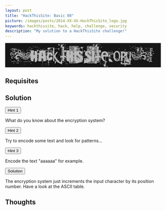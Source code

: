 ```yaml
---
layout: post
title: "HackThisSite: Basic 08"
picture: /images/posts/2014-XX-XX-HackThisSite_logo.jpg
keywords: hackthissite, hack, help, challenge, security
description: "My solution to a HackThisSite challenge!"
---
```


![hackthissitelogo](/images/posts/2014-XX-XX-HackThisSite_logo.jpg "HackThisSite logo")



<!--more-->

## Requisites




## Solution

<div class="panel panel-default">
	<div class="panel-heading">
		<button type="button" class="btn btn-default btn-xs spoiler-trigger" data-toggle="collapse">Hint 1</button>
	</div>
	<div class="panel-collapse collapse out">
		<div class="panel-body">
			<p>What do you know about the encryption system?</p>
		</div>
	</div>
</div>
<div class="panel panel-default">
	<div class="panel-heading">
		<button type="button" class="btn btn-default btn-xs spoiler-trigger" data-toggle="collapse">Hint 2</button>
	</div>
	<div class="panel-collapse collapse out">
		<div class="panel-body">
			<p>Try to encode some text and look for patterns...</p>
		</div>
	</div>
</div>
<div class="panel panel-default">
	<div class="panel-heading">
		<button type="button" class="btn btn-default btn-xs spoiler-trigger" data-toggle="collapse">Hint 3</button>
	</div>
	<div class="panel-collapse collapse out">
		<div class="panel-body">
			<p>Encode the text "aaaaaa" for example.</p>
		</div>
	</div>
</div>
<div class="panel panel-default">
	<div class="panel-heading">
		<button type="button" class="btn btn-default btn-xs spoiler-trigger" data-toggle="collapse">Solution</button>
	</div>
	<div class="panel-collapse collapse out">
		<div class="panel-body">
			<p>The encryption system just increments the input character by its position number. Have a look at the ASCII table.</p>
		</div>
	</div>
</div>


## Thoughts

